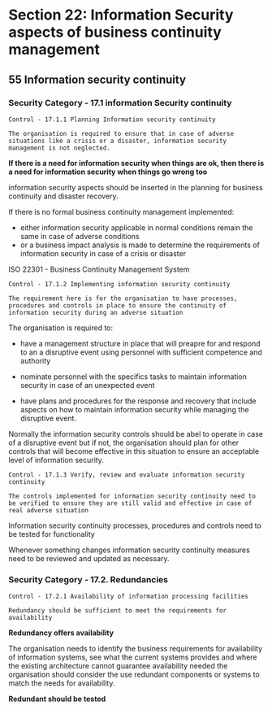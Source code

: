 # Section 22: Information Security aspects of business continuity management

## 55 Information security continuity

### Security Category - 17.1 information Security continuity

```
Control - 17.1.1 Planning Information security continuity

The organisation is required to ensure that in case of adverse situations like a crisis or a disaster, information security management is not neglected.
```

**If there is a need for information security when things are ok, then there is a need for information security when things go wrong too**

information security aspects should be inserted in the planning for business continuity and disaster recovery.

If there is no formal business continuity management implemented:
- either information security applicable in normal conditions remain the same in case of adverse conditions
- or a business impact analysis is made to determine the requirements of information security in case of a crisis or disaster

ISO 22301 - Business Continuity Management System


```
Control - 17.1.2 Implementing information security continuity

The requirement here is for the organisation to have processes, procedures and controls in place to ensure the continuity of information security during an adverse situation
```

The organisation is required to:

- have a management structure in place that will preapre for and respond to an a disruptive event using personnel with sufficient competence and authority

- nominate personnel with the specifics tasks to maintain information security in case of an unexpected event

- have plans and procedures for the response and recovery that include aspects on how to maintain information security while managing the disruptive event.

Normally the information security controls should be abel to operate in case of a disruptive event but if not, the organisation should plan for other controls that will become effective in this situation to ensure an acceptable level of information security.


```
Control - 17.1.3 Verify, review and evaluate information security continuity

The controls implemented for information security continuity need to be verified to ensure they are still valid and effective in case of real adverse situation
```

Information security continuity processes, procedures and controls need to be tested for functionality

Whenever something changes information security continuity measures need to be reviewed and updated as necessary.


### Security Category - 17.2. Redundancies

```
Control - 17.2.1 Availability of information processing facilities

Redundancy should be sufficient to meet the requirements for availability
```

**Redundancy offers availability**

The organisation needs to identify the business requirements for availability of information systems, see what the current systems provides and where the existing architecture cannot guarantee availability needed the organisation should consider the use redundant components or systems to match the needs for availability.

**Redundant should be tested**
